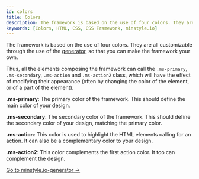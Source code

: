 ```yaml
---
id: colors
title: Colors
description: The framework is based on the use of four colors. They are all customizable through the use of the generator, so that you can make the framework your own.
keywords: [Colors, HTML, CSS, CSS Framework, minstyle.io]
---
```


The framework is based on the use of four colors. They are all customizable through the use of the [generator](generator.md), so that you can make the framework your own.

Thus, all the elements composing the framework can call the `.ms-primary`, `.ms-secondary`, `.ms-action` and `.ms-action2` class, which will have the effect of modifying their appearance (often by changing the color of the element, or of a part of the element).

**.ms-primary**: The primary color of the framework. This should define the main color of your design.

**.ms-secondary**: The secondary color of the framework. This should define the secondary color of your design, matching the primary color.

**.ms-action**: This color is used to highlight the HTML elements calling for an action. It can also be a complementary color to your design.

**.ms-action2**: This color complements the first action color. It too can complement the design.

<div>
    <a href="https://generator.minstyle.io" class="ms-btn generator-link ms-large ms-fullwidth">Go to minstyle.io-generator -></a><br/><br/>
</div>